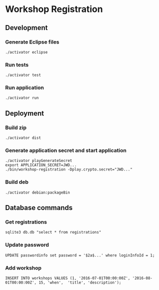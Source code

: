 # Workshop Registration

## Development

### Generate Eclipse files

    ./activator eclipse

### Run tests

    ./activator test

### Run application

    ./activator run

## Deployment

### Build zip

    ./activator dist 

### Generate application secret and start application

    ./activator playGenerateSecret 
    export APPLICATION_SECRET=JWD...     
    ./bin/workshop-registration -Dplay.crypto.secret="JWD..."

### Build deb

    ./activator debian:packageBin

## Database commands

### Get registrations

    sqlite3 db.db "select * from registrations"

### Update password

    UPDATE passwordinfo set password = '$2a$...' where loginInfoId = 1;

### Add workshop

    INSERT INTO workshops VALUES (1, '2016-07-01T00:00:00Z', '2016-08-01T00:00:00Z', 15, 'when',  'title', 'description');
